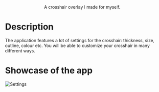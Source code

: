 <p align="center">A crosshair overlay I made for myself.</p>

# Description
The application features a lot of settings for the crosshair: thickness, size, outline, colour etc. You will be able to customize your crosshair in many different ways.

# Showcase of the app
![Settings](https://github.com/Yudrath/battlebit-crosshair-overlay/blob/master/Crosshairshowcase.gif)
[]()
